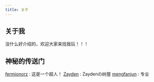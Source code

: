 ```yaml
---
title: 关于
---
```

## 关于我

没什么好介绍的，欢迎大家来找我玩！！！
<br>
## 神秘的传送门

[fermionorz](http://fermionorz.github.io/blog/) : 这是一个超人！
[Zayden](http://lures2019.github.io/) : Zaydenの树屋
[mengfanjun](mfjblog.top) : 专业

